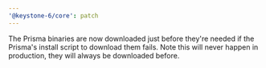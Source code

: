 ```yaml
---
'@keystone-6/core': patch
---
```


The Prisma binaries are now downloaded just before they're needed if the Prisma's install script to download them fails. Note this will never happen in production, they will always be downloaded before.

